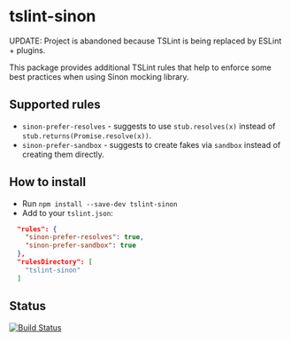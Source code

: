 # tslint-sinon

UPDATE: Project is abandoned because TSLint is being replaced by ESLint + plugins.

This package provides additional TSLint rules that help to enforce some best practices when using Sinon mocking library.

## Supported rules

* `sinon-prefer-resolves` - suggests to use `stub.resolves(x)` instead of `stub.returns(Promise.resolve(x))`.
* `sinon-prefer-sandbox` - suggests to create fakes via `sandbox` instead of creating them directly.

## How to install

* Run `npm install --save-dev tslint-sinon`
* Add to your `tslint.json`:

```json
  "rules": {
    "sinon-prefer-resolves": true,
    "sinon-prefer-sandbox": true
  },
  "rulesDirectory": [
    "tslint-sinon"
  ]
```

## Status

[![Build Status](https://travis-ci.org/Litee/tslint-sinon.png)](https://travis-ci.org/Litee/tslint-sinon)
